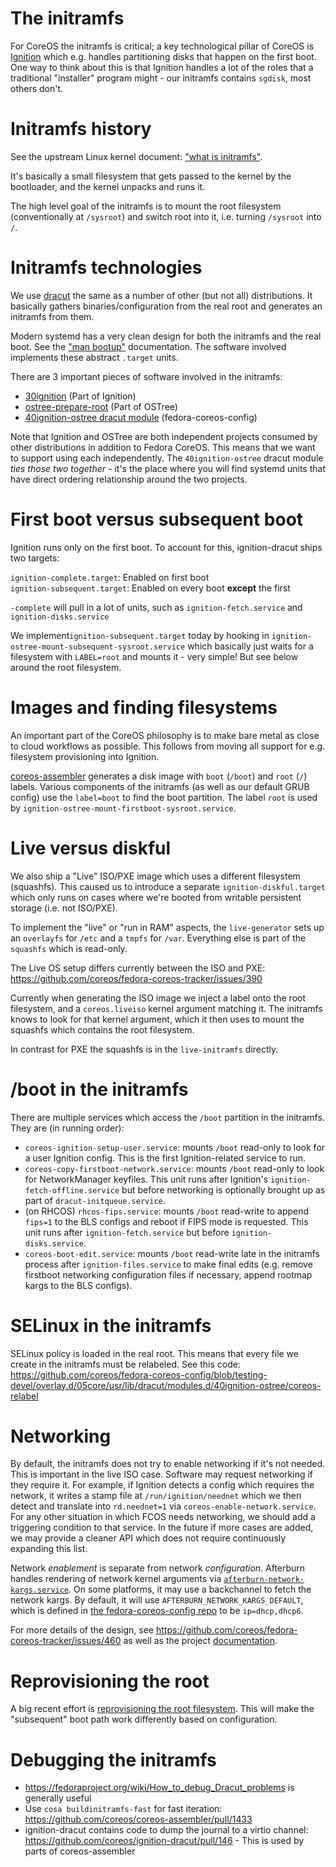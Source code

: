 # The initramfs

For CoreOS the initramfs is critical; a key technological pillar of CoreOS is [Ignition](https://github.com/coreos/ignition/) which e.g. handles partitioning disks that happen on the first boot.  One way to think about this is that Ignition handles a lot of the roles that a traditional "installer" program might - our initramfs contains `sgdisk`, most others don't.

# Initramfs history

See the upstream Linux kernel document: ["what is initramfs"](https://www.kernel.org/doc/html/latest/filesystems/ramfs-rootfs-initramfs.html?highlight=initramfs#what-is-initramfs).

It's basically a small filesystem that gets passed to the kernel by the bootloader, and the kernel unpacks and runs it.

The high level goal of the initramfs is to mount the root filesystem (conventionally at `/sysroot`) and switch root into it, i.e. turning `/sysroot` into `/`.

# Initramfs technologies

We use [dracut](https://github.com/dracutdevs/dracut/) the same as a number of other (but not all) distributions.  It basically gathers binaries/configuration from the real root and generates an initramfs from them.

Modern systemd has a very clean design for both the initramfs and the real boot. See the ["man bootup"](https://www.freedesktop.org/software/systemd/man/bootup.html) documentation.  The software involved implements these abstract `.target` units.

There are 3 important pieces of software involved in the initramfs:
- [30ignition](https://github.com/coreos/ignition/tree/main/dracut/30ignition) (Part of Ignition)
- [ostree-prepare-root](https://github.com/ostreedev/ostree/blob/main/src/switchroot/ostree-prepare-root.c) (Part of OSTree)
- [40ignition-ostree dracut module](https://github.com/coreos/fedora-coreos-config/tree/testing-devel/overlay.d/05core/usr/lib/dracut/modules.d/40ignition-ostree) (fedora-coreos-config)

Note that Ignition and OSTree are both independent projects consumed by other distributions in addition to Fedora CoreOS.  This means that we want to support using each independently.  The `40ignition-ostree` dracut module *ties those two together* - it's the place where you will find systemd units that have direct ordering relationship around the two projects.

# First boot versus subsequent boot

Ignition runs only on the first boot.  To account for this, ignition-dracut ships two targets:

`ignition-complete.target`: Enabled on first boot  
`ignition-subsequent.target`: Enabled on every boot **except** the first

`-complete` will pull in a lot of units, such as `ignition-fetch.service` and `ignition-disks.service`

We implement`ignition-subsequent.target` today by hooking in `ignition-ostree-mount-subsequent-sysroot.service` which basically just waits for a filesystem with `LABEL=root` and mounts it - very simple!  But see below around the root filesystem.

# Images and finding filesystems

An important part of the CoreOS philosophy is to make bare metal as close to cloud workflows as possible.   This follows from moving all support for e.g. filesystem provisioning into Ignition.

[coreos-assembler](https://github.com/coreos/coreos-assembler) generates a disk image with `boot` (`/boot`) and `root` (`/`) labels.  Various components of the initramfs (as well as our default GRUB config) use the `label=boot` to find the boot partition.  The label `root` is used by `ignition-ostree-mount-firstboot-sysroot.service`.

# Live versus diskful

We also ship a "Live" ISO/PXE image which uses a different filesystem (squashfs).  This caused us to introduce a separate `ignition-diskful.target` which only runs on cases where we're booted from writable persistent storage (i.e. not ISO/PXE).

To implement the "live" or "run in RAM" aspects, the `live-generator` sets up an `overlayfs` for `/etc` and a `tmpfs` for `/var`.  Everything else is part of the `squashfs` which is read-only.

The Live OS setup differs currently between the ISO and PXE: https://github.com/coreos/fedora-coreos-tracker/issues/390

Currently when generating the ISO image we inject a label onto the root filesystem, and a `coreos.liveiso` kernel argument matching it.  The initramfs knows to look for that kernel argument, which it then uses to mount the squashfs which contains the root filesystem.

In contrast for PXE the squashfs is in the `live-initramfs` directly.

# /boot in the initramfs

There are multiple services which access the `/boot` partition in the initramfs. They are (in running order):
- `coreos-ignition-setup-user.service`: mounts `/boot` read-only to look for a user Ignition config. This is the first Ignition-related service to run.
- `coreos-copy-firstboot-network.service`: mounts `/boot` read-only to look for NetworkManager keyfiles. This unit runs after Ignition's `ignition-fetch-offline.service` but before networking is optionally brought up as part of `dracut-initqueue.service`.
- (on RHCOS) `rhcos-fips.service`: mounts `/boot` read-write to append `fips=1` to the BLS configs and reboot if FIPS mode is requested. This unit runs after `ignition-fetch.service` but before `ignition-disks.service`.
- `coreos-boot-edit.service`: mounts `/boot` read-write late in the initramfs process after `ignition-files.service` to make final edits (e.g. remove firstboot networking configuration files if necessary, append rootmap kargs to the BLS configs).

# SELinux in the initramfs

SELinux policy is loaded in the real root.  This means that every file we create in the initramfs must be relabeled.  See this code: https://github.com/coreos/fedora-coreos-config/blob/testing-devel/overlay.d/05core/usr/lib/dracut/modules.d/40ignition-ostree/coreos-relabel

# Networking

By default, the initramfs does not try to enable networking if it's not needed. This is important in the live ISO case. Software may request networking if they require it. For example, if Ignition detects a config which requires the network, it writes a stamp file at `/run/ignition/neednet` which we then detect and translate into `rd.neednet=1` via `coreos-enable-network.service`. For any other situation in which FCOS needs networking, we should add a triggering condition to that service. In the future if more cases are added, we may provide a cleaner API which does not require continuously expanding this list.

Network *enablement* is separate from network *configuration*. Afterburn handles rendering of network kernel arguments via [`afterburn-network-kargs.service`](https://github.com/coreos/afterburn/blob/7835d7cd316668e9dcddfa16d2f8f8b3fcbcdd2e/dracut/30afterburn/afterburn-network-kargs.service). On some platforms, it may use a backchannel to fetch the network kargs. By default, it will use `AFTERBURN_NETWORK_KARGS_DEFAULT`, which is defined in [the fedora-coreos-config repo](https://github.com/coreos/fedora-coreos-config/blob/10ebedac9628273a738872bdcac730bdb0bf1385/overlay.d/05core/usr/lib/dracut/modules.d/35coreos-network/50-afterburn-network-kargs-default.conf) to be `ip=dhcp,dhcp6`.

For more details of the design, see https://github.com/coreos/fedora-coreos-tracker/issues/460 as well as the project [documentation](https://docs.fedoraproject.org/en-US/fedora-coreos/sysconfig-network-configuration/).

# Reprovisioning the root

A big recent effort is [reprovisioning the root filesystem](https://github.com/coreos/fedora-coreos-tracker/issues/94).  This will make the "subsequent" boot path work differently based on configuration.

# Debugging the initramfs

- https://fedoraproject.org/wiki/How_to_debug_Dracut_problems is generally useful
- Use `cosa buildinitramfs-fast` for fast iteration: https://github.com/coreos/coreos-assembler/pull/1433
- ignition-dracut contains code to dump the journal to a virtio channel: https://github.com/coreos/ignition-dracut/pull/146  - This is used by parts of coreos-assembler
